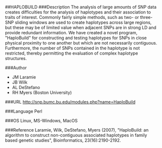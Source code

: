 ##HAPLOBUILD
###Description
The analysis of large amounts of SNP data creates difficulties for the analysis of haplotypes and their association to traits of interest. Commonly fairly simple methods, such as two- or three-SNP sliding windows are used to create haplotypes across large regions, but these may be of limited value when adjacent SNPs are in strong LD and provide redundant information. We have created a novel program, "HaploBuild" for constructing and testing haplotypes for SNPs in close physical proximity to one another but which are not necessarily contiguous. Furthermore, the number of SNPs contained in the haplotype is not restricted, thereby permitting the evaluation of complex haplotype structures.

###Author
* JM Laramie
* JB Wilk
* AL DeStefano
* RH Myers (Boston University)

###URL
http://snp.bumc.bu.edu/modules.php?name=HaploBuild

###Language
Perl

###OS
Linux, MS-Windows, MacOS

###Reference
Laramie, Wilk, DeStefano, Myers (2007), "HaploBuild: an algorithm to construct non-contiguous associated haplotypes in family based genetic studies", Bioinformatics, 23(16):2190-2192.


